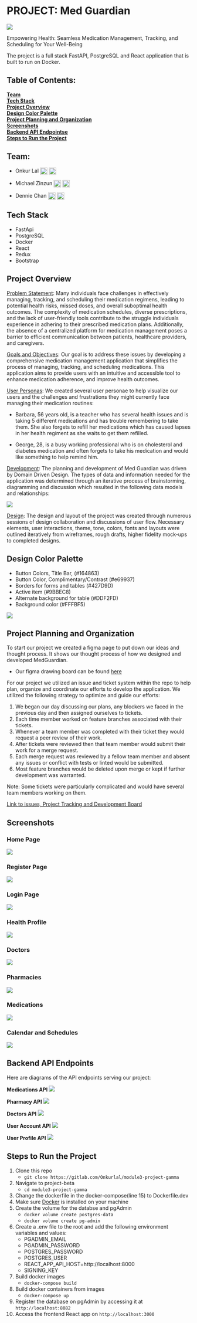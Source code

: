 # PROJECT: Med Guardian

![](docs/images/Med%20Guardian%20logo.png)

Empowering Health: Seamless Medication Management, Tracking, and Scheduling for Your Well-Being

The project is a full stack FastAPI, PostgreSQL and React application that is built to run on Docker.

## Table of Contents:

**[Team](#team)**<br>
**[Tech Stack](#tech-stack)**<br>
**[Project Overview](#project-overview)**<br>
**[Design Color Palette](#design-color-palette)**<br>
**[Project Planning and Organization](#project-planning-and-organization)**<br>
**[Screenshots](#screenshots)**<br>
**[Backend API Endpointse](#backend-api-endpoints)**<br>
**[Steps to Run the Project](#steps-to-run-the-project)**<br>

## Team:

- Onkur Lal <a href="https://linkedin.com/in/onkur-lal" target="blank"><img height="20" align="center" src="https://img.shields.io/badge/LinkedIn-0077B5?style=for-the-badge&logo=linkedin&logoColor=white" alt="onkur-lal" /></a> <a href="https://github.com/OnkurLal" target="blank"><img height="20" align="center" src="https://img.shields.io/badge/GitHub-100000?style=for-the-badge&logo=github&logoColor=white" alt="onkur-lal" /></a>

- Michael Zinzun <a href="https://www.linkedin.com/in/michaelzinzun/" target="blank"><img height="20" align="center" src="https://img.shields.io/badge/LinkedIn-0077B5?style=for-the-badge&logo=linkedin&logoColor=white" alt="michael-zinzun" /></a> <a href="https://github.com/mzinzun" target="blank"><img height="20" align="center" src="https://img.shields.io/badge/GitHub-100000?style=for-the-badge&logo=github&logoColor=white" alt="michael-zinzun" /></a>

- Dennie Chan <a href="https://www.linkedin.com/in/dennie-chan/" target="blank"><img height="20" align="center" src="https://img.shields.io/badge/LinkedIn-0077B5?style=for-the-badge&logo=linkedin&logoColor=white" alt="dennie-chan" /></a> <a href="https://github.com/DennieCodes" target="blank"><img height="20" align="center" src="https://img.shields.io/badge/GitHub-100000?style=for-the-badge&logo=github&logoColor=white" alt="dennie-chan" /></a>

## Tech Stack

- FastApi
- PostgreSQL
- Docker
- React
- Redux
- Bootstrap

## Project Overview

<ins>Problem Statement</ins>: Many individuals face challenges in effectively managing, tracking, and scheduling their medication regimens, leading to potential health risks, missed doses, and overall suboptimal health outcomes. The complexity of medication schedules, diverse prescriptions, and the lack of user-friendly tools contribute to the struggle individuals experience in adhering to their prescribed medication plans. Additionally, the absence of a centralized platform for medication management poses a barrier to efficient communication between patients, healthcare providers, and caregivers.

<ins>Goals and Objectives</ins>: Our goal is to address these issues by developing a comprehensive medication management application that simplifies the process of managing, tracking, and scheduling medications. This application aims to provide users with an intuitive and accessible tool to enhance medication adherence, and improve health outcomes.

<ins>User Personas</ins>: We created several user personae to help visualize our users and the challenges and frustrations they might currently face managing their medication routines:

- Barbara, 56 years old, is a teacher who has several health issues and is taking 5 different medications and has trouble remembering to take them. She also forgets to refill her medications which has caused lapses in her health regiment as she waits to get them refilled.

- George, 28, is a busy working professional who is on cholesterol and diabetes medication and often forgets to take his medication and would like something to help remind him.

<ins>Development</ins>: The planning and development of Med Guardian was driven by Domain Driven Design. The types of data and information needed for the application was determined through an iterative process of brainstorming, diagramming and discussion which resulted in the following data models and relationships:

![](docs/images/API-Design-web.png)

<ins>Design</ins>: The design and layout of the project was created through numerous sessions of design collaboration and discussions of user flow. Necessary elements, user interactions, theme, tone, colors, fonts and layouts were outlined iteratively from wireframes, rough drafts, higher fidelity mock-ups to completed designs.

## Design Color Palette

- Button Colors, Title Bar, (#164863)
- Button Color, Complimentary/Contrast (#e69937)
- Borders for forms and tables (#427D9D)
- Active item (#9BBEC8)
- Alternate background for table (#DDF2FD)
- Background color (#FFFBF5)

![](docs/images/Palette.png)

## Project Planning and Organization

To start our project we created a figma page to put down our ideas and thought process. It shows our thought process of how we designed and developed MedGuardian.

- Our figma drawing board can be found [here](https://www.figma.com/file/A9pFlC4pgr8QC4ZTZWG6Zk/Medical?type=whiteboard&node-id=0%3A1&t=DroqqcAyiWyinWWu-1)

For our project we utilized an issue and ticket system within the repo to help plan, organize and coordinate our efforts to develop the application. We utilized the following strategy to optimize and guide our efforts:

1. We began our day discussing our plans, any blockers we faced in the previous day and then assigned ourselves to tickets.
2. Each time member worked on feature branches associated with their tickets.
3. Whenever a team member was completed with their ticket they would request a peer review of their work.
4. After tickets were reviewed then that team member would submit their work for a merge request.
5. Each merge request was reviewed by a fellow team member and absent any issues or conflict with tests or linted would be submitted.
6. Most feature branches would be deleted upon merge or kept if further development was warranted.

Note: Some tickets were particularly complicated and would have several team members working on them.

[Link to issues, Project Tracking and Development Board](https://gitlab.com/Onkurlal/module3-project-gamma/-/boards)

## Screenshots

### Home Page

![](docs/images/Home-Page.jpg)

### Register Page

![](docs/images/Register.jpg)

### Login Page

![](docs/images/Login.jpg)

### Health Profile

![](docs/images/Health-Profile.jpg)

### Doctors

![](docs/images/Doctors.jpg)

### Pharmacies

![](docs/images/Pharmacies.jpg)

### Medications

![](docs/images/Medications.jpg)

### Calendar and Schedules

![](docs/images/Calendar-01.jpg)

## Backend API Endpoints

Here are diagrams of the API endpoints serving our project:

**Medications API**
![](docs/images/Medications-endpoints-web.png)

**Pharmacy API**
![](docs/images/Pharmacy-endpoints-web.png)

**Doctors API**
![](docs/images/Doctors-endpoints-web.png)

**User Account API**
![](docs/images/user-account-endpoints-web.png)

**User Profile API**
![](docs/images/user-profile-endpoints-web.png)

## Steps to Run the Project

1. Clone this repo
   - `git clone https://gitlab.com/Onkurlal/module3-project-gamma`
2. Navigate to project-beta
   - `cd module3-project-gamma`
3. Change the dockerfile in the docker-compose(line 15) to Dockerfile.dev
4. Make sure [Docker](https://www.docker.com/get-started/) is installed on your machine
5. Create the volume for the databse and pgAdmin
   - `docker volume create postgres-data`
   - `docker volume create pg-admin`
6. Create a .env file to the root and add the following environment variables and values:
   - PGADMIN_EMAIL
   - PGADMIN_PASSWORD
   - POSTGRES_PASSWORD
   - POSTGRES_USER
   - REACT_APP_API_HOST=http://localhost:8000
   - SIGNING_KEY
7. Build docker images
   - `docker-compose build`
8. Build docker containers from images
   - `docker-compose up`
9. Register the database on pgAdmin by accessing it at `http://localhost:8082`
10. Access the frontend React app on `http://localhost:3000`
